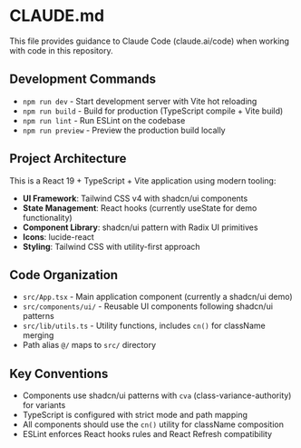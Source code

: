 # CLAUDE.md

This file provides guidance to Claude Code (claude.ai/code) when working with code in this repository.

## Development Commands

- `npm run dev` - Start development server with Vite hot reloading
- `npm run build` - Build for production (TypeScript compile + Vite build)
- `npm run lint` - Run ESLint on the codebase
- `npm run preview` - Preview the production build locally

## Project Architecture

This is a React 19 + TypeScript + Vite application using modern tooling:

- **UI Framework**: Tailwind CSS v4 with shadcn/ui components
- **State Management**: React hooks (currently useState for demo functionality)
- **Component Library**: shadcn/ui pattern with Radix UI primitives
- **Icons**: lucide-react
- **Styling**: Tailwind CSS with utility-first approach

## Code Organization

- `src/App.tsx` - Main application component (currently a shadcn/ui demo)
- `src/components/ui/` - Reusable UI components following shadcn/ui patterns
- `src/lib/utils.ts` - Utility functions, includes `cn()` for className merging
- Path alias `@/` maps to `src/` directory

## Key Conventions

- Components use shadcn/ui patterns with `cva` (class-variance-authority) for variants
- TypeScript is configured with strict mode and path mapping
- All components should use the `cn()` utility for className composition
- ESLint enforces React hooks rules and React Refresh compatibility